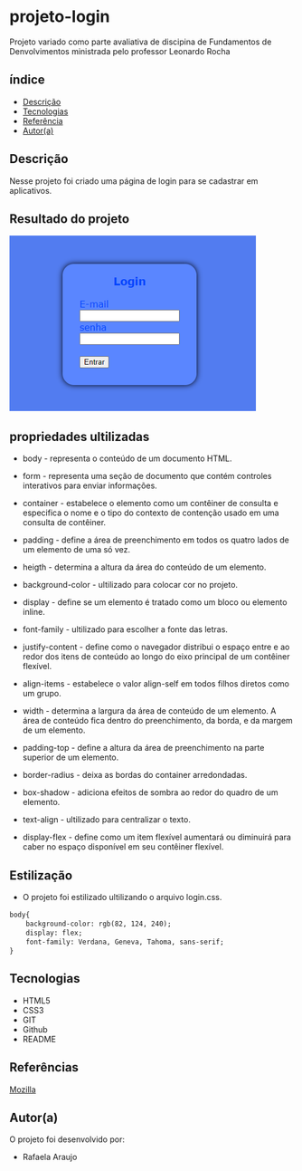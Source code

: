 # projeto-login
 
Projeto variado como parte avaliativa de discipina de Fundamentos de Denvolvimentos ministrada pelo professor Leonardo Rocha
 
## índice
* [Descrição](#descrição)
* [Tecnologias](#tecnologias)
* [Referência](#rêferências)
* [Autor(a)](#autora)
 
## Descrição
 
Nesse projeto foi criado uma página de login para se cadastrar em aplicativos.
 
## Resultado do projeto
 
![](img/resultado-final.png)
 
## propriedades ultilizadas
 
* body - representa o conteúdo de um documento HTML.
 
* form - representa uma seção de documento que contém controles interativos para enviar informações.
 
* container - estabelece o elemento como um contêiner de consulta e especifica o nome e o tipo do contexto de contenção usado em uma consulta de contêiner.
 
* padding - define a área de preenchimento em todos os quatro lados de um elemento de uma só vez.
* heigth - determina a altura da área do conteúdo de um elemento.
 
* background-color - ultilizado para colocar cor no projeto.
 
* display -  define se um elemento é tratado como um bloco ou elemento inline.
 
* font-family - ultilizado para escolher a fonte das letras.
 
* justify-content - define como o navegador distribui o espaço entre e ao redor dos itens de conteúdo ao longo do eixo principal de um contêiner flexível.
 
* align-items -  estabelece o valor align-self em todos filhos diretos como um grupo.
 
* width -  determina a largura da área de conteúdo de um elemento. A área de conteúdo fica dentro do preenchimento, da borda, e da margem de um elemento.
 
* padding-top - define a altura da área de preenchimento na parte superior de um elemento.
 
* border-radius - deixa as bordas do container arredondadas.
 
* box-shadow -  adiciona efeitos de sombra ao redor do quadro de um elemento.
 
* text-align - ultilizado para centralizar o texto.
 
* display-flex -  define como um item flexível aumentará ou diminuirá para caber no espaço disponível em seu contêiner flexível.
 
 
## Estilização
 
* O projeto foi estilizado ultilizando o arquivo login.css.

```
body{
    background-color: rgb(82, 124, 240);
    display: flex;
    font-family: Verdana, Geneva, Tahoma, sans-serif;
}
```

## Tecnologias
 
* HTML5
* CSS3
* GIT
* Github
* README
 
## Referências
[Mozilla](https://developer.mozilla.org/en-US/docs/Web/CSS/justify-content)
 
## Autor(a)
O projeto foi desenvolvido por:
 
* Rafaela Araujo